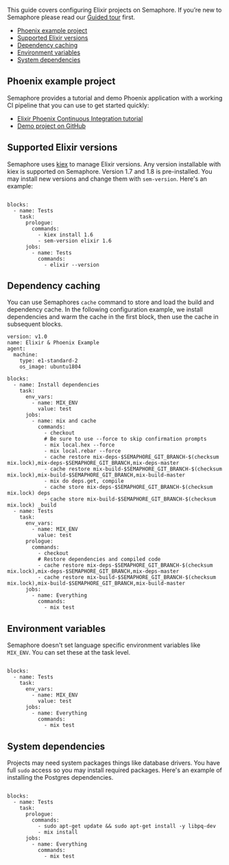 This guide covers configuring Elixir projects on Semaphore.
If you’re new to Semaphore please read our
[Guided tour](https://docs.semaphoreci.com/article/77-getting-started) first.

* [Phoenix example project](#phoenix-example-project)
* [Supported Elixir versions](#supported-elixir-versions)
* [Dependency caching](#dependency-caching)
* [Environment variables](#environment-variables)
* [System dependencies](#system-dependendices)

## Phoenix example project

Semaphore provides a tutorial and demo Phoenix application with a working
CI pipeline that you can use to get started quickly:

- [Elixir Phoenix Continuous Integration tutorial][tutorial]
- [Demo project on GitHub][demo-project]

## Supported Elixir versions

Semaphore uses [kiex](https://github.com/taylor/kiex) to manage
Elixir versions. Any version installable with kiex is supported on
Semaphore. Version 1.7 and 1.8 is pre-installed. You may install new versions
and change them with `sem-version`. Here's an example:

<pre><code class="language-yaml">
blocks:
  - name: Tests
    task:
      prologue:
        commands:
          - kiex install 1.6
          - sem-version elixir 1.6
      jobs:
        - name: Tests
          commands:
            - elixir --version
</code></pre>

## Dependency caching

You can use Semaphores `cache` command to store and load the build and
dependency cache. In the following configuration example, we install
dependencies and warm the cache in the first block, then use the cache
in subsequent blocks.

<pre><code class="language-yaml">version: v1.0
name: Elixir & Phoenix Example
agent:
  machine:
    type: e1-standard-2
    os_image: ubuntu1804

blocks:
  - name: Install dependencies
    task:
      env_vars:
        - name: MIX_ENV
          value: test
      jobs:
        - name: mix and cache
          commands:
            - checkout
            # Be sure to use --force to skip confirmation prompts
            - mix local.hex --force
            - mix local.rebar --force
            - cache restore mix-deps-$SEMAPHORE_GIT_BRANCH-$(checksum mix.lock),mix-deps-$SEMAPHORE_GIT_BRANCH,mix-deps-master
            - cache restore mix-build-$SEMAPHORE_GIT_BRANCH-$(checksum mix.lock),mix-build-$SEMAPHORE_GIT_BRANCH,mix-build-master
            - mix do deps.get, compile
            - cache store mix-deps-$SEMAPHORE_GIT_BRANCH-$(checksum mix.lock) deps
            - cache store mix-build-$SEMAPHORE_GIT_BRANCH-$(checksum mix.lock) _build
  - name: Tests
    task:
      env_vars:
        - name: MIX_ENV
          value: test
      prologue:
        commands:
          - checkout
          # Restore dependencies and compiled code
          - cache restore mix-deps-$SEMAPHORE_GIT_BRANCH-$(checksum mix.lock),mix-deps-$SEMAPHORE_GIT_BRANCH,mix-deps-master
          - cache restore mix-build-$SEMAPHORE_GIT_BRANCH-$(checksum mix.lock),mix-build-$SEMAPHORE_GIT_BRANCH,mix-build-master
      jobs:
        - name: Everything
          commands:
            - mix test
</code></pre>

## Environment variables

Semaphore doesn't set language specific environment variables like
`MIX_ENV`. You can set these at the task level.

<pre><code class="language-yaml">
blocks:
  - name: Tests
    task:
      env_vars:
        - name: MIX_ENV
          value: test
      jobs:
        - name: Everything
          commands:
            - mix test
</code></pre>

## System dependencies

Projects may need system packages things like database drivers. You
have full `sudo` access so you may install required packages. Here's
an example of installing the Postgres dependencies.

<pre><code class="language-yaml">
blocks:
  - name: Tests
    task:
      prologue:
        commands:
          - sudo apt-get update && sudo apt-get install -y libpq-dev
          - mix install
      jobs:
        - name: Everything
          commands:
            - mix test
</code></pre>

[tutorial]: https://docs.semaphoreci.com/article/125-elixir-phoenix-continuous-integration
[demo-project]: https://github.com/semaphoreci-demos/semaphore-demo-elixir-phoenix
